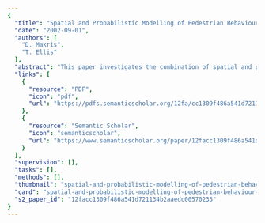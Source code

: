 ```yaml
---
{
  "title": "Spatial and Probabilistic Modelling of Pedestrian Behaviour",
  "date": "2002-09-01",
  "authors": [
    "D. Makris",
    "T. Ellis"
  ],
  "abstract": "This paper investigates the combination of spatial and probabilistic models for reasoning about pedestrian behaviour in visual surveillance systems. Models are learnt by a multi-step unsupervised method and they are used for trajectory labelling and atypical behaviour detection.",
  "links": [
    {
      "resource": "PDF",
      "icon": "pdf",
      "url": "https://pdfs.semanticscholar.org/12fa/cc1309f486a541d721134b2aaedc00570235.pdf"
    },
    {
      "resource": "Semantic Scholar",
      "icon": "semanticscholar",
      "url": "https://www.semanticscholar.org/paper/12facc1309f486a541d721134b2aaedc00570235"
    }
  ],
  "supervision": [],
  "tasks": [],
  "methods": [],
  "thumbnail": "spatial-and-probabilistic-modelling-of-pedestrian-behaviour-thumb.jpg",
  "card": "spatial-and-probabilistic-modelling-of-pedestrian-behaviour-card.jpg",
  "s2_paper_id": "12facc1309f486a541d721134b2aaedc00570235"
}
---
```


